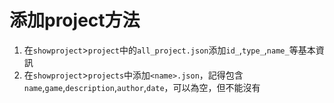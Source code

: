 # 添加project方法

1. 在`showproject`>`project`中的`all_project.json`添加`id_`,`type_`,`name_`等基本資訊
2. 在`showproject`>`projects`中添加`<name>.json`，記得包含`name`,`game`,`description`,`author`,`date`，可以為空，但不能沒有
